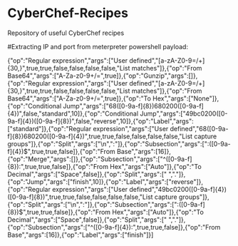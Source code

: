 # CyberChef-Recipes

Repository of useful CyberChef recipes


#Extracting IP and port from meterpreter powershell payload:

{"op":"Regular expression","args":["User defined","[a-zA-Z0-9=/+]{30,}",true,true,false,false,false,false,"List matches"]},{"op":"From Base64","args":["A-Za-z0-9+/=",true]},{"op":"Gunzip","args":[]},{"op":"Regular expression","args":["User defined","[a-zA-Z0-9=/+]{30,}",true,true,false,false,false,false,"List matches"]},{"op":"From Base64","args":["A-Za-z0-9+/=",true]},{"op":"To Hex","args":["None"]},{"op":"Conditional Jump","args":["68([0-9a-f]{8})680200([0-9a-f]{4})",false,"standard",10]},{"op":"Conditional Jump","args":["49bc0200([0-9a-f]{4})([0-9a-f]{8})",false,"reverse",10]},{"op":"Label","args":["standard"]},{"op":"Regular expression","args":["User defined","68([0-9a-f]{8})680200([0-9a-f]{4})",true,true,false,false,false,false,"List capture groups"]},{"op":"Split","args":["\\n",":"]},{"op":"Subsection","args":[":([0-9a-f]{4})$",true,true,false]},{"op":"From Base","args":[16]},{"op":"Merge","args":[]},{"op":"Subsection","args":["^([0-9a-f]{8}):",true,true,false]},{"op":"From Hex","args":["Auto"]},{"op":"To Decimal","args":["Space",false]},{"op":"Split","args":[" ","."]},{"op":"Jump","args":["finish",10]},{"op":"Label","args":["reverse"]},{"op":"Regular expression","args":["User defined","49bc0200([0-9a-f]{4})([0-9a-f]{8})",true,true,false,false,false,false,"List capture groups"]},{"op":"Split","args":["\\n",":"]},{"op":"Subsection","args":[":([0-9a-f]{8})$",true,true,false]},{"op":"From Hex","args":["Auto"]},{"op":"To Decimal","args":["Space",false]},{"op":"Split","args":[" ","."]},{"op":"Subsection","args":["^([0-9a-f]{4}):",true,true,false]},{"op":"From Base","args":[16]},{"op":"Label","args":["finish"]}]
